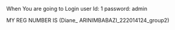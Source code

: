 When You are going to Login user Id: 1
                            password: admin

MY REG NUMBER IS (Diane_ ARINIMBABAZI_222014124_group2)

